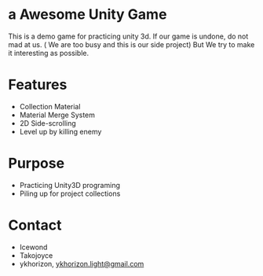 # a Awesome Unity Game 
This is a demo game for practicing unity 3d.
If our game is undone, do not mad at us. ( We are too busy and this is our side project)
But We try to make it interesting as possible.

# Features
- Collection Material
- Material Merge System
- 2D Side-scrolling 
- Level up by killing enemy

# Purpose
- Practicing Unity3D programing
- Piling up for project collections


# Contact
- Icewond
- Takojoyce
- ykhorizon, ykhorizon.light@gmail.com
